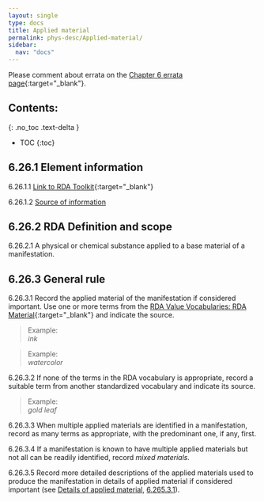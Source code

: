 ```yaml
---
layout: single
type: docs
title: Applied material
permalink: phys-desc/Applied-material/
sidebar:
  nav: "docs"
---
```


Please comment about errata on the [Chapter 6 errata page](https://docs.google.com/document/d/1mb67GUCT1bbQjywyeTpbjpWDe5iymT3qJ7jeoof5Ra4/edit#heading=h.8tvx52gp8fqo){:target="_blank"}.

## Contents:
{: .no_toc .text-delta }

- TOC
{:toc}

## 6.26.1 Element information

<a name="6.26.1.1">6.26.1.1</a> [Link to RDA Toolkit](https://beta.rdatoolkit.org/Content?externalId=en-US_ala-ca5c2d63-34dc-35c3-8033-71d949c4419d){:target="_blank"}

<a name="6.26.1.2">6.26.1.2</a> [Source of information](/DCRMR/phys-desc/) 

## 6.26.2 RDA Definition and scope

<a name="6.26.2.1">6.26.2.1</a> A physical or chemical substance applied to a base material of a manifestation.

## 6.26.3 General rule 

<a name="6.26.3.1">6.26.3.1</a> Record the applied material of the manifestation if considered important. Use one or more terms from the [RDA Value Vocabularies: RDA Material](http://www.rdaregistry.info/termList/RDAMaterial/){:target="_blank"} and indicate the source.

>Example:  
><CITE>ink</CITE>

>Example:  
><CITE>watercolor</CITE>

<a name="6.26.3.2">6.26.3.2</a> If none of the terms in the RDA vocabulary is appropriate, record a suitable term from another standardized vocabulary and indicate its source.

>Example:  
><CITE>gold leaf</CITE>

<a name="6.26.3.3">6.26.3.3</a> When multiple applied materials are identified in a manifestation, record as many terms as appropriate, with the predominant one, if any, first.

<a name="6.26.3.4">6.26.3.4</a> If a manifestation is known to have multiple applied materials but not all can be readily identified, record *mixed materials.*

<a name="6.26.3.5">6.26.3.5</a> Record more detailed descriptions of the applied materials used to produce the manifestation in details of applied material if considered important (see [Details of applied material](/DCRMR/phys-desc/Details-of-applied-material/), [6.265.3.1](/DCRMR/phys-desc/Details-of-applied-material/#6.265.3.1)).
